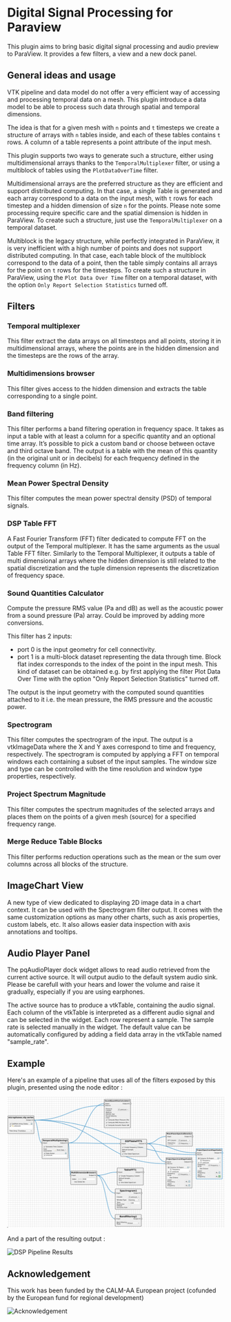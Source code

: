 # Digital Signal Processing for Paraview

This plugin aims to bring basic digital signal processing and audio preview to ParaView.
It provides a few filters, a view and a new dock panel.

## General ideas and usage

VTK pipeline and data model do not offer a very efficient way of accessing and processing temporal data on a mesh.
This plugin introduce a data model to be able to process such data through spatial and temporal dimensions.

The idea is that for a given mesh with `n` points and `t` timesteps we create a structure of arrays
with `n` tables inside, and each of these tables contains `t` rows. A column of a table represents a point attribute of the input mesh.

This plugin supports two ways to generate such a structure, either using multidimensional arrays thanks to the `TemporalMultiplexer` filter,
or using a multiblock of tables using the `PlotDataOverTime` filter.

Multidimensional arrays are the preferred structure as they are efficient and support distributed computing.
In that case, a single Table is generated and each array correspond to a data on the input mesh, with `t` rows for each timestep and a
hidden dimension of size `n` for the points.
Please note some processing require specific care and the spatial dimension is hidden in ParaView. To create such a structure, just use the `TemporalMultiplexer` on a temporal dataset.

Multiblock is the legacy structure, while perfectly integrated in ParaView, it is very inefficient with a high number of points and does not support
distributed computing. In that case, each table block of the multiblock correspond to the data of a point, then the table simply contains all arrays for the point
on `t` rows for the timesteps. To create such a structure in ParaView, using the `Plot Data Over Time` filter on a temporal dataset,
with the option `Only Report Selection Statistics` turned off.

## Filters

### Temporal multiplexer

This filter extract the data arrays on all timesteps and all points, storing it in multidimensional arrays, where
the points are in the hidden dimension and the timesteps are the rows of the array.

### Multidimensions browser

This filter gives access to the hidden dimension and extracts the table corresponding to a single point.

### Band filtering

This filter performs a band filtering operation in frequency space. It takes as input a table with at least a column for a specific quantity and an optional time array. It’s possible to pick a custom band or choose between octave and third octave band. The output is a table with the mean of this quantity (in the original unit or in decibels) for each frequency defined in the frequency column (in Hz). 

### Mean Power Spectral Density

This filter computes the mean power spectral density (PSD) of temporal signals.

### DSP Table FFT

A Fast Fourier Transform (FFT) filter dedicated to compute FFT on the output of the Temporal multiplexer. It has the same arguments as the usual Table FFT filter. Similarly to the Temporal Multiplexer, it outputs a table of multi dimensional arrays where the hidden dimension is still related to the spatial discretization and the tuple dimension represents the discretization of frequency space.

### Sound Quantities Calculator

Compute the pressure RMS value (Pa and dB) as well as the acoustic power from a sound pressure (Pa) array.
Could be improved by adding more conversions.

This filter has 2 inputs:
- port 0 is the input geometry for cell connectivity.
- port 1 is a multi-block dataset representing the data through time. Block flat index
corresponds to the index of the point in the input mesh. This kind of dataset
can be obtained e.g. by first applying the filter Plot Data Over Time with the
option "Only Report Selection Statistics" turned off.

The output is the input geometry with the computed sound quantities attached to
it i.e. the mean pressure, the RMS pressure and the acoustic power.

### Spectrogram

This filter computes the spectrogram of the input.
The output is a vtkImageData where the X and Y axes correspond to time and
frequency, respectively.
The spectrogram is computed by applying a FFT on temporal windows each containing
a subset of the input samples. The window size and type can be controlled with the
time resolution and window type properties, respectively.

### Project Spectrum Magnitude

This filter computes the spectrum magnitudes of the selected arrays and places them on the points of a given mesh (source) for
a specified frequency range.

### Merge Reduce Table Blocks

This filter performs reduction operations such as the mean or the sum over columns
across all blocks of the structure.

## ImageChart View

A new type of view dedicated to displaying 2D image data in a chart context. It can be used with  the Spectrogram filter output. It comes with the same customization options as many other charts, such as axis properties, custom labels, etc. It also allows easier data inspection with axis annotations and tooltips.

## Audio Player Panel

The pqAudioPlayer dock widget allows to read audio retrieved from the current active source.
It will output audio to the default system audio sink. Please be carefull with your hears and
lower the volume and raise it gradually, especially if you are using earphones.

The active source has to produce a vtkTable, containing the audio signal. Each column of the vtkTable
is interpreted as a different audio signal and can be selected in the widget. Each row represent
a sample. The sample rate is selected manually in the widget. The default value can be
automatically configured by adding a field data array in the vtkTable named "sample_rate".

## Example

Here's an example of a pipeline that uses all of the filters exposed by this plugin, presented using
the node editor :

![DSP Pipeline Example](Documentation/example_pipeline.png "DSP Pipeline example")

And a part of the resulting output :

![DSP Pipeline Results](Documentation/pipeline_results.png "DSP Pipeline results")

## Acknowledgement

This work has been funded by the CALM-AA European project (cofunded by the European fund for
regional development)

![Acknowledgement](Documentation/acknowledgement.png "Acknowledgement")
